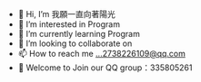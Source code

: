 - 👋 Hi, I’m 我願一直向著陽光
- 👀 I’m interested in Program
- 🌱 I’m currently learning Program
- 💞️ I’m looking to collaborate on 
- 📫 How to reach me ...2738226109@qq.com
- 👗 Welcome to Join our QQ group：335805261

<!---
zgzyh/zgzyh is a ✨ special ✨ repository because its `README.md` (this file) appears on your GitHub profile.
You can click the Preview link to take a look at your changes.
--->
